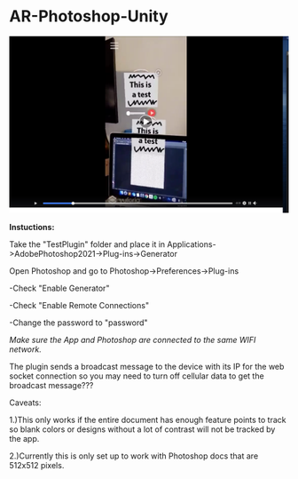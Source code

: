 # AR-Photoshop-Unity

![](readme.png?raw=true "Title")

<b>Instuctions:</b>
<p>Take the "TestPlugin" folder and place it in Applications->AdobePhotoshop2021->Plug-ins->Generator

Open Photoshop and go to Photoshop->Preferences->Plug-ins
<p>-Check "Enable Generator"
<p>-Check "Enable Remote Connections"
<p>-Change the password to "password"

*Make sure the App and Photoshop are connected to the same WIFI network.*
<p>The plugin sends a broadcast message to the device with its IP for the web socket connection
so you may need to turn off cellular data to get the broadcast message???

Caveats:
<p>1.)This only works if the entire document has enough feature points to track so blank colors or designs without a lot of contrast will not be tracked by the app.
<p>2.)Currently this is only set up to work with Photoshop docs that are 512x512 pixels.
